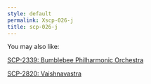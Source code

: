 ```yaml
---
style: default
permalink: Xscp-026-j
title: scp-026-j
---
```

You may also like:

[SCP-2339: Bumblebee Philharmonic Orchestra](http://scp-wiki.net/scp-2339)

[SCP-2820: Vaishnavastra](http://scp-wiki.net/scp-2820)
